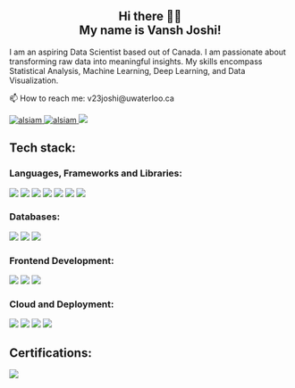 <h2 align="center">
  Hi there 👋🤩 <br />
  My name is Vansh Joshi!
</h2>

I am an aspiring Data Scientist based out of Canada. I am passionate about
transforming raw data into meaningful insights. My skills encompass Statistical
Analysis, Machine Learning, Deep Learning, and Data Visualization.

<p>📫 How to reach me: v23joshi@uwaterloo.ca</p>
<a href="https://vanshjoshi.my.canva.site/" target="blank">
  <img
    src="https://img.shields.io/badge/Portfolio-255E63?style=for-the-badge&logo=About.me&logoColor=white"
    alt="alsiam"
  />
</a>
<a href="https://www.linkedin.com/in/vansh-joshi-61b495179/" target="_blank">
  <img
    src="https://img.shields.io/badge/LinkedIn-0077B5?style=for-the-badge&logo=linkedin&logoColor=white"
    alt="alsiam"
  />
</a>
<a href="https://www.kaggle.com/v23joshi">
  <img
    src="https://img.shields.io/badge/Kaggle-20BEFF?style=for-the-badge&logo=Kaggle&logoColor=white"
  />
</a>

<h2>Tech stack:</h2>

<h3>Languages, Frameworks and Libraries:</h3>
<p>
  <a>
    <img
      src="https://img.shields.io/badge/Python-FFD43B?style=for-the-badge&logo=python&logoColor=blue"
    />
  </a>
  <a>
    <img
      src="https://img.shields.io/badge/R-276DC3?style=for-the-badge&logo=r&logoColor=white"
    />
  </a>
  <a>
    <img
      src="https://img.shields.io/badge/Django-092E20?style=for-the-badge&logo=django&logoColor=green"
    />
  </a>

  <a>
    <img
      src="https://img.shields.io/badge/Flask-000000?style=for-the-badge&logo=flask&logoColor=white"
    />
  </a>
  <a>
    <img
      src="https://img.shields.io/badge/Keras-FF0000?style=for-the-badge&logo=keras&logoColor=white"
    />
  </a>
  <a>
    <img
      src="https://img.shields.io/badge/PyTorch-EE4C2C?style=for-the-badge&logo=pytorch&logoColor=white"
    />
  </a>
  <a>
    <img
      src="https://img.shields.io/badge/TensorFlow-FF6F00?style=for-the-badge&logo=tensorflow&logoColor=white"
    />
  </a>
</p>

<h3>Databases:</h3>
<p>
  <a>
    <img
      src="https://img.shields.io/badge/MySQL-005C84?style=for-the-badge&logo=mysql&logoColor=white"
    />
  </a>
  <a>
    <img
      src="https://img.shields.io/badge/PostgreSQL-316192?style=for-the-badge&logo=postgresql&logoColor=white"
    />
  </a>
  <a>
    <img
      src="https://img.shields.io/badge/MongoDB-4EA94B?style=for-the-badge&logo=mongodb&logoColor=white"
    />
  </a>
</p>

<h3>Frontend Development:</h3>
<p>
  <a>
    <img
      src="https://img.shields.io/badge/HTML5-E34F26?style=for-the-badge&logo=html5&logoColor=white"
    />
  </a>
  <a>
    <img
      src="https://img.shields.io/badge/JavaScript-323330?style=for-the-badge&logo=javascript&logoColor=F7DF1E"
    />
  </a>
  <a>
    <img
      src="https://img.shields.io/badge/React-20232A?style=for-the-badge&logo=react&logoColor=61DAFB"
    />
  </a>
</p>

<h3>Cloud and Deployment:</h3>
<p>
  <a>
    <img
      src="https://img.shields.io/badge/Amazon_AWS-FF9900?style=for-the-badge&logo=amazonaws&logoColor=white"
    />
  </a>
  <a>
    <img
      src="https://img.shields.io/badge/Docker-2CA5E0?style=for-the-badge&logo=docker&logoColor=white"
    />
  </a>
  <a>
    <img
      src="https://img.shields.io/badge/DVC-945DD6?style=for-the-badge&logo=dvc&logoColor=white"
    />
  </a>
  <a
    ><img
      src="https://img.shields.io/badge/Airflow-017CEE?style=for-the-badge&logo=Apache%20Airflow&logoColor=white"
  /></a>
</p>

<h2> Certifications: </h2> 
<a href="https://linktr.ee/vanshjoshi"> <img src="https://img.shields.io/badge/linktree-39E09B?style=for-the-badge&logo=linktree&logoColor=white" /></a>
